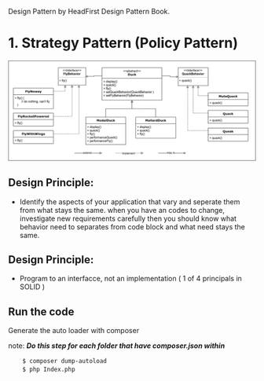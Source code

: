 Design Pattern by HeadFirst Design Pattern Book.

# 1. Strategy Pattern (Policy Pattern)

![diagram](img/Strategy_Diagram.jpg)

## Design Principle:

- Identify the aspects of your application that vary and seperate them from what stays the same. when you have an codes
  to change, investigate new requirements carefully then you should know what behavior need to separates from code block
  and what need stays the same.

## Design Principle:

- Program to an interfacce, not an implementation ( 1 of 4 principals in SOLID )

## Run the code

Generate the auto loader with composer

note: __*Do this step for each folder that have composer.json within*__

``` bash
    $ composer dump-autoload
    $ php Index.php
```

